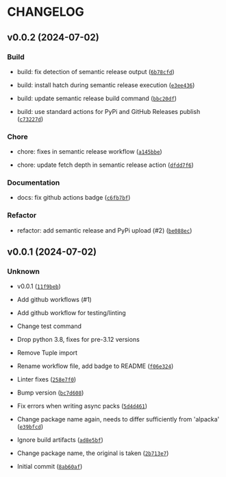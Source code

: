# CHANGELOG

## v0.0.2 (2024-07-02)

### Build

* build: fix detection of semantic release output ([`6b78cfd`](https://github.com/kmontag/alpacks/commit/6b78cfdf7fc482f246c34352b9c972f104dd2d56))

* build: install hatch during semantic release execution ([`e3ee436`](https://github.com/kmontag/alpacks/commit/e3ee4363122fbec47283bf8812742ffa32a3bdd0))

* build: update semantic release build command ([`bbc20df`](https://github.com/kmontag/alpacks/commit/bbc20df150279d3055651952c7692344e16870e5))

* build: use standard actions for PyPi and GitHub Releases publish ([`c73227d`](https://github.com/kmontag/alpacks/commit/c73227d3a8f9a2c20ce8a31fa35cd12fdcd950e1))

### Chore

* chore: fixes in semantic release workflow ([`a145bbe`](https://github.com/kmontag/alpacks/commit/a145bbe583c4fa0dd252561b8c635e0a23edf2c5))

* chore: update fetch depth in semantic release action ([`dfdd7f6`](https://github.com/kmontag/alpacks/commit/dfdd7f69d4d10762b469182a7ed3f0b363a37fb2))

### Documentation

* docs: fix github actions badge ([`c6fb7bf`](https://github.com/kmontag/alpacks/commit/c6fb7bf525ce1bce72a21f56c794edfc7359fe87))

### Refactor

* refactor: add semantic release and PyPi upload (#2) ([`be088ec`](https://github.com/kmontag/alpacks/commit/be088eceed561ffe7c7a6ceca828682d719224ee))

## v0.0.1 (2024-07-02)

### Unknown

* v0.0.1 ([`11f9beb`](https://github.com/kmontag/alpacks/commit/11f9beb244c5ec65004befec4807fc5cd09eee57))

* Add github workflows (#1)

* Add github workflow for testing/linting

* Change test command

* Drop python 3.8, fixes for pre-3.12 versions

* Remove Tuple import

* Rename workflow file, add badge to README ([`f06e324`](https://github.com/kmontag/alpacks/commit/f06e3240660f604c810676c686445c97e83bd997))

* Linter fixes ([`258e7f0`](https://github.com/kmontag/alpacks/commit/258e7f0bc70c8a10e363189ca50806a534d60e42))

* Bump version ([`bc7d608`](https://github.com/kmontag/alpacks/commit/bc7d608d205f04143f9613067431947f28d6a782))

* Fix errors when writing async packs ([`5d4d461`](https://github.com/kmontag/alpacks/commit/5d4d461beccd879a164c7615d846c6d14de4e5d2))

* Change package name again, needs to differ sufficiently from &#39;alpacka&#39; ([`e39bfcd`](https://github.com/kmontag/alpacks/commit/e39bfcd7c59180fd03c48db59d23dce29eaf0b29))

* Ignore build artifacts ([`ad8e5bf`](https://github.com/kmontag/alpacks/commit/ad8e5bf870cdd5946e7fa2913b18fdd3b4262e23))

* Change package name, the original is taken ([`2b713e7`](https://github.com/kmontag/alpacks/commit/2b713e7bab13f80edd782caff7f01312aa648907))

* Initial commit ([`8ab60af`](https://github.com/kmontag/alpacks/commit/8ab60af515761bf4bb29bb74c677f025294dc2e5))
